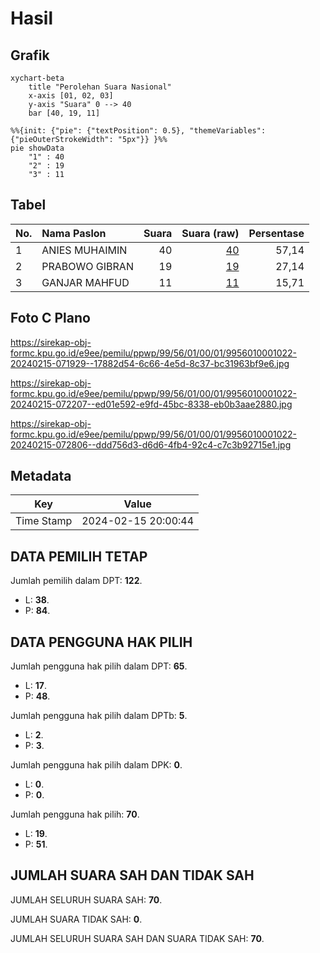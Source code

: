 # Hasil

## Grafik

```mermaid
xychart-beta
    title "Perolehan Suara Nasional"
    x-axis [01, 02, 03]
    y-axis "Suara" 0 --> 40
    bar [40, 19, 11]
```

```mermaid
%%{init: {"pie": {"textPosition": 0.5}, "themeVariables": {"pieOuterStrokeWidth": "5px"}} }%%
pie showData
    "1" : 40
    "2" : 19
    "3" : 11
```

## Tabel

| No. | Nama Paslon    | Suara | Suara (raw) | Persentase |
|:--- |:-------------- | -----:| -----------:| ----------:|
| 1   | ANIES MUHAIMIN | 40    | [40][p-1]   | 57,14      |
| 2   | PRABOWO GIBRAN | 19    | [19][p-2]   | 27,14      |
| 3   | GANJAR MAHFUD  | 11    | [11][p-3]   | 15,71      |


[p-1]: https://github.com/gigit-pemilu/pemilu-2024/blob/main/pilpres/hitung-suara/sub/99-luar-negeri/sub/56-kairo-mesir/sub/01-kairo-mesir/sub/0001-kairo-mesir/sub/022-ksk-001/sub/paslon-1.txt
[p-2]: https://github.com/gigit-pemilu/pemilu-2024/blob/main/pilpres/hitung-suara/sub/99-luar-negeri/sub/56-kairo-mesir/sub/01-kairo-mesir/sub/0001-kairo-mesir/sub/022-ksk-001/sub/paslon-2.txt
[p-3]: https://github.com/gigit-pemilu/pemilu-2024/blob/main/pilpres/hitung-suara/sub/99-luar-negeri/sub/56-kairo-mesir/sub/01-kairo-mesir/sub/0001-kairo-mesir/sub/022-ksk-001/sub/paslon-3.txt

## Foto C Plano

https://sirekap-obj-formc.kpu.go.id/e9ee/pemilu/ppwp/99/56/01/00/01/9956010001022-20240215-071929--17882d54-6c66-4e5d-8c37-bc31963bf9e6.jpg

https://sirekap-obj-formc.kpu.go.id/e9ee/pemilu/ppwp/99/56/01/00/01/9956010001022-20240215-072207--ed01e592-e9fd-45bc-8338-eb0b3aae2880.jpg

https://sirekap-obj-formc.kpu.go.id/e9ee/pemilu/ppwp/99/56/01/00/01/9956010001022-20240215-072806--ddd756d3-d6d6-4fb4-92c4-c7c3b92715e1.jpg


## Metadata

| Key        | Value               |
| ---------- | ------------------- |
| Time Stamp | 2024-02-15 20:00:44 |


## DATA PEMILIH TETAP

Jumlah pemilih dalam DPT: **122**.
 * L: **38**.
 * P: **84**.

## DATA PENGGUNA HAK PILIH

Jumlah pengguna hak pilih dalam DPT: **65**.
 * L: **17**.
 * P: **48**.

Jumlah pengguna hak pilih dalam DPTb: **5**.
 * L: **2**.
 * P: **3**.

Jumlah pengguna hak pilih dalam DPK: **0**.
 * L: **0**.
 * P: **0**.

Jumlah pengguna hak pilih: **70**.
 * L: **19**.
 * P: **51**.

## JUMLAH SUARA SAH DAN TIDAK SAH

JUMLAH SELURUH SUARA SAH: **70**.

JUMLAH SUARA TIDAK SAH: **0**.

JUMLAH SELURUH SUARA SAH DAN SUARA TIDAK SAH: **70**.


